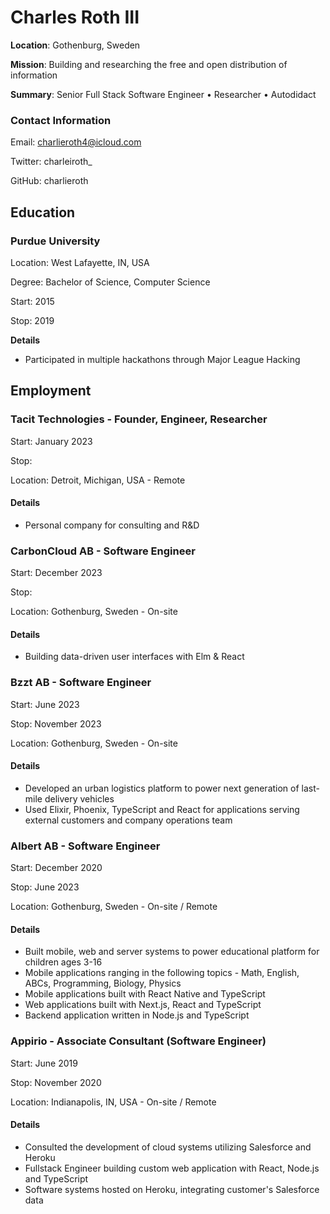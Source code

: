 # Charles Roth III

**Location**: Gothenburg, Sweden

**Mission**: Building and researching the free and open distribution of information

**Summary**: Senior Full Stack Software Engineer • Researcher • Autodidact

### Contact Information

Email: charlieroth4@icloud.com

Twitter: charleiroth_

GitHub: charlieroth

## Education

### Purdue University

Location: West Lafayette, IN, USA

Degree: Bachelor of Science, Computer Science

Start: 2015

Stop: 2019

**Details**

- Participated in multiple hackathons through Major League Hacking

## Employment

### Tacit Technologies - Founder, Engineer, Researcher

Start: January 2023

Stop: 

Location: Detroit, Michigan, USA - Remote

#### Details

- Personal company for consulting and R&D

### CarbonCloud AB - Software Engineer

Start: December 2023

Stop: 

Location: Gothenburg, Sweden - On-site

#### Details

- Building data-driven user interfaces with Elm & React

### Bzzt AB - Software Engineer

Start: June 2023

Stop: November 2023

Location: Gothenburg, Sweden - On-site

#### Details

- Developed an urban logistics platform to power next generation of last-mile delivery vehicles
- Used Elixir, Phoenix, TypeScript and React for applications serving external customers and company operations team

### Albert AB - Software Engineer

Start: December 2020

Stop: June 2023

Location: Gothenburg, Sweden - On-site / Remote

#### Details

- Built mobile, web and server systems to power educational platform for children ages 3-16
- Mobile applications ranging in the following topics - Math, English, ABCs, Programming, Biology, Physics
- Mobile applications built with React Native and TypeScript
- Web applications built with Next.js, React and TypeScript
- Backend application written in Node.js and TypeScript

### Appirio - Associate Consultant (Software Engineer)

Start: June 2019

Stop: November 2020

Location: Indianapolis, IN, USA - On-site / Remote

#### Details

- Consulted the development of cloud systems utilizing Salesforce and Heroku
- Fullstack Engineer building custom web application with React, Node.js and TypeScript
- Software systems hosted on Heroku, integrating customer's Salesforce data

